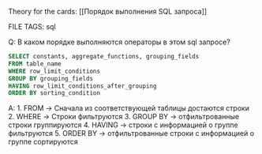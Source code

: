 
Theory for the cards: [[Порядок выполнения SQL запроса]]

FILE TAGS: sql

Q: В каком порядке выполняются операторы в этом sql запросе?
```sql
SELECT constants, aggregate_functions, grouping_fields
FROM table_name
WHERE row_limit_conditions
GROUP BY grouping_fields
HAVING row_limit_conditions_after_grouping
ORDER BY sorting_condition
```
A: 1. FROM -> Сначала из соответствующей таблицы достаются строки
2. WHERE -> Строки фильтруются
3. GROUP BY -> отфильтрованные строки группируются
4. HAVING -> строки с информацией о группе фильтруются
5. ORDER BY -> отфильтрованные строки с информацией о группе сортируются
<!--ID: 1757946022721-->
